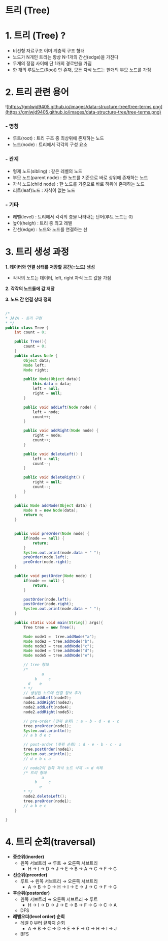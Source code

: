# 트리 (Tree)

# 1. 트리 (Tree) ?

- 비선형 자료구조 이며 계층적 구조 형태
- 노드가 N개인 트리는 항상 N-1개의 간선(edge)을 가진다
- 두개의 정점 사이에 단 1개의 경로만을 가짐
- 한 개의 루트노드(Root) 만 존재, 모든 자식 노드는 한개의 부모 노드를 가짐

# 2. 트리 관련 용어

![https://gmlwjd9405.github.io/images/data-structure-tree/tree-terms.png](https://gmlwjd9405.github.io/images/data-structure-tree/tree-terms.png)

### - 명칭

- 루트(root) : 트리 구조 중 최상위에 존재하는 노드
- 노드(node) : 트리에서 각각의 구성 요소

### -  관계

- 형제 노드(sibling) : 같은 레벨의 노드
- 부모 노드(parent node) : 한 노드를 기준으로 바로 상위에 존재하는 노드
- 자식 노드(child node) : 한 노드를 기준으로 바로 하위에 존재하는 노드
- 리트(leaf)노드 : 자식이 없는 노드

### - 기타

- 레벨(level) : 트리에서 각각의 층을 나타내는 단어(루트 노드는 0)
- 높이(heigh) : 트리 중 최고 레벨
- 간선(edge) : 노드와 노드를 연결하는 선

# 3. 트리 생성 과정

**1. 데이터와 연결 상태를 저장할 공간(=노드) 생성**

- 각각의 노드는 데이터, left, right 자식 노드 값을 가짐

**2. 각각의 노드들에 값 저장**

**3. 노드 간 연결 상태 정의**

```java

/*
* JAVA - 트리 구현
* */
public class Tree {
    int count = 0;

    public Tree(){
        count = 0;
    }
    public class Node {
        Object data;
        Node left;
        Node right;

        public Node(Object data){
            this.data = data;
            left = null;
            right = null;
        }

        public void addLeft(Node node) {
            left = node;
            count++;
        }

        public void addRight(Node node) {
            right = node;
            count++;
        }

        public void deleteLeft() {
            left = null;
            count--;
        }

        public void deleteRight() {
            right = null;
            count--;
        }
    }

    public Node addNode(Object data) {
        Node n = new Node(data);
        return n;
    }

		
    public void preOrder(Node node) {
        if(node == null) {
            return;
        }
        System.out.print(node.data + " ");
        preOrder(node.left);
        preOrder(node.right);
    }

    public void postOrder(Node node) {
        if(node == null) {
            return;
        }

        postOrder(node.left);
        postOrder(node.right);
        System.out.print(node.data + " ");
    }

    public static void main(String[] args){
        Tree tree = new Tree();

        Node node1 =  tree.addNode("a");
        Node node2 = tree.addNode("b");
        Node node3 = tree.addNode("c");
        Node node4 = tree.addNode("d");
        Node node5 = tree.addNode("e");

        // tree 형태
        /*
                a
             b     c
          d    e
        * */
        // 생성된 노드에 연결 정보 추가
        node1.addLeft(node2);
        node1.addRight(node3);
        node2.addLeft(node4);
        node2.addRight(node5);

        // pre-order (전위 순회) : a - b - d - e - c
        tree.preOrder(node1);
        System.out.println();
        // a b d e c

        // post-order (후위 순회) : d - e - b - c - a
        tree.postOrder(node1);
        System.out.println();
        // d e b c a

        // node2의 왼쪽 자식 노드 삭제 -> d 삭제
        /* 트리 형태 
                a
             b     c
               e
        * */
        node2.deleteLeft();
        tree.preOrder(node1);
        // a b e c
    }

}
```

# 4. 트리 순회(traversal)

- **중순위(inorder)**
    - 왼쪽 서브트리 → 루트 → 오른쪽 서브트리
        - H → I → D → J → E → B → A → C → F → G
- **선순위(preorder)**
    - 루트 → 왼쪽 서브트리 → 오른쪽 서브트리
        - A → B → D → H → I → E → J → C → F → G
- **후순위(postorder)**
    - 왼쪽 서브트리 → 오른쪽 서브트리 → 루트
        - H → I → D → J → E → B → F → G → C → A
    - DFS
- **레벨오더(level order) 순회**
    - 레벨 0 부터 끝까지 순회
        - A → B → C → D → E → F → G → H → I → J
    - BFS